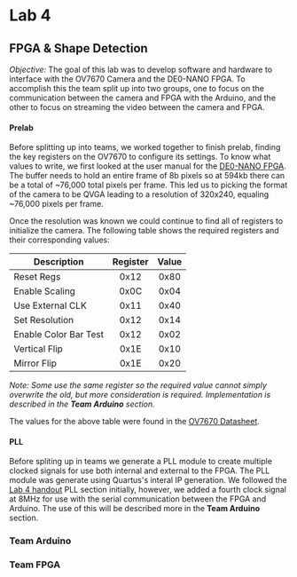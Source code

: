 # Lab 4
## FPGA & Shape Detection
*Objective:* The goal of this lab was to develop software and hardware to interface with the OV7670 Camera and the DE0-NANO FPGA. To accomplish this the team split up into two groups, one to focus on the communication between the camera and FPGA with the Arduino, and the other to focus on streaming the video between the camera and FPGA.

#### Prelab
Before splitting up into teams, we worked together to finish prelab, finding the key registers on the OV7670 to configure its settings. To know what values to write, we first looked at the user manual for the [DE0-NANO FPGA](http://www.ti.com/lit/ug/tidu737/tidu737.pdf). The buffer needs to hold an entire frame of 8b pixels so at 594kb there can be a total of ~76,000 total pixels per frame. This led us to picking the format of the camera to be QVGA leading to a resolution of 320x240, equaling ~76,000 pixels per frame.

Once the resolution was known we could continue to find all of registers to initialize the camera. The following table shows the required registers and their corresponding values:

| Description           | Register  | Value |
| -----------           | :------:  | :---: |
| Reset Regs            | 0x12      | 0x80  |
| Enable Scaling        | 0x0C      | 0x04  |
| Use External CLK      | 0x11      | 0x40  |
| Set Resolution        | 0x12      | 0x14  |
| Enable Color Bar Test | 0x12      | 0x02  |
| Vertical Flip         | 0x1E      | 0x10  |
| Mirror Flip           | 0x1E      | 0x20  |

*Note: Some use the same register so the required value cannot simply overwrite the old, but more consideration is required. Implementation is described in the **Team Arduino** section.*

The values for the above table were found in the [OV7670 Datasheet](https://www.voti.nl/docs/OV7670.pdf).

#### PLL
Before spliting up in teams we generate a PLL module to create multiple clocked signals for use both internal and external to the FPGA. The PLL module was generate using Quartus's interal IP generation. We followed the [Lab 4 handout](https://cei-lab.github.io/ece3400-2018/lab4.html) PLL section initially, however, we added a fourth clock signal at 8MHz for use with the serial communication between the FPGA and Arduino. The use of this will be described more in the **Team Arduino** section.

### Team Arduino

### Team FPGA
